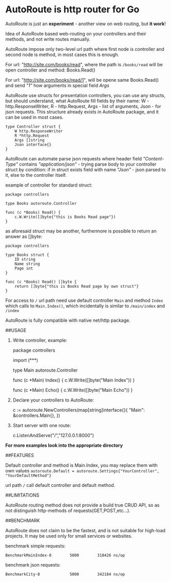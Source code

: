 # AutoRoute is http router for Go

AutoRoute is just an **experiment** - another view on web routing, but **it work**! 

Idea of AutoRoute based web-routing on your controllers and their methods, and not write routes manually.

AutoRoute impose only two-level url path where first node is controller and second node is method, in most cases this is enough.

For url: "http://site.com/books/read", where the path is `/books/read` will be open controller and method: Books.Read()

For url: "http://site.com/books/read/1", will be opene same Books.Read() and send *"1"* how arguments in special field *Args*

AutoRoute use structs for presentation controllers, you can use any structs, but should understand, what AutoRoute fill fields by their name: W - http.ResponseWriter, R - http.Request, Args - list of arguments, Json - for json requests. This structure already exists in AutoRoute package, and it can be used in most cases.

	type Controller struct {
		W http.ResponseWriter
		R *http.Request
		Args []string
		Json interface{}
	}

AutoRoute can automate parse json requests where header field *"Content-Type"* contains *"application/json"* - trying parse body to your controller struct by condition: if in struct exists field with name *"Json"* - json parsed to it, else to the controller itself.

example of controller for standard struct:

	package controllers

	type Books autoroute.Controller

	func (c *Books) Read() {
		c.W.Write([]byte{"this is Books Read page"})
	}

as aforesaid struct may be another, furthermore is possible to return an answer as []byte:

	package controllers

	type Books struct {
		ID string
		Name string
		Page int
	}

	func (c *Books) Read() []byte {
		return []byte{"this is Books Read page by own struct"}
	}


For access to `/` url path need use default controller `Main` and method `Index` which calls to `Main.Index()`, which incidentally is similar to `/main/index` and `/index`


AutoRoute is fully compatible with native net/http package.

##USAGE

1) Write controller, example:

	package controllers

	import (***)

	type Main autoroute.Controller

	func (c *Main) Index() {
		c.W.Write([]byte("Main Index"))
	}

	func (c *Main) Echo() {
		c.W.Write([]byte("Main Echo"))
	}


2) Declare your controllers to AutoRoute:

	c := autoroute.NewControllers(map[string]interface{}{
		"Main":  &controllers.Main{},
	})

3) Start server with one route:

	c.ListenAndServe("/","127.0.0.1:8000")

**For more examples look into the appropriate directory**



##FEATURES

Default controller and method is Main.Index, you may replace them with own values `autoroute.Default = autoroute.Settings{"YourController", "YourDefaultMethod"}`


url path `/` call default controller and default method.



##LIMITATIONS

AutoRoute routing method does not provide a build true CRUD API, so as not distinguish http-methods of requests(GET,POST,etc...).


##BENCHMARK

AutoRoute does not claim to be the fastest, and is not suitable for high-load projects. It may be used only for small services or websites.

benchmark simple requests:

	BenchmarkMainIndex-8	    5000	    318426 ns/op

benchmark json requests:

	BenchmarkCity-8     	    5000	    342184 ns/op
